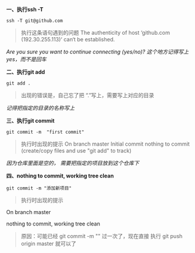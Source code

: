 **一、执行ssh -T**
```
ssh -T git@github.com
```
>执行这条语句遇到的问题
>The authenticity of host ‘github.com (192.30.255.113)‘ can‘t be established.

*Are you sure you want to continue connecting (yes/no)? 这个地方记得写上yes，而不是回车*

**二、执行git add**
```
git add .
```
>出现的错误是，自己忘了把 “.”写上，需要写上对应的目录

*记得把指定的目录的名称写上*


**三、执行git commit**
```
git commit -m  "first commit"
```
>执行时出现的提示
On branch master
Initial commit
nothing to commit (create/copy files and use "git add" to track)

*因为仓库里面是空的， 需要把指定的项目放到这个仓库下*



**四、nothing to commit, working tree clean**

```
git commit -m "添加新项目"
```

>执行时出现的提示

On branch master

nothing to commit, working tree clean

>原因：可能已经  git commit -m "" 过一次了，现在直接 执行 git push origin master 就可以了
